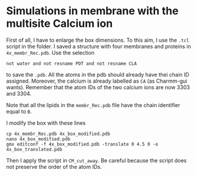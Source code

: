 
# Simulations in membrane with the multisite Calcium ion

First of all, I have to enlarge the box dimensions. To this aim, I use the `.tcl` script in the folder. I saved a structure with four membranes and proteins in `4x_membr_Rec.pdb`. Use the selection
```
not water and not resname POT and not resname CLA
```
to save the `.pdb`. All the atoms in the pdb should already have thei chain ID assigned. Moreover, the calcium is already labelled as `CA` (as Charmm-gui wants). Remember that the atom IDs of the two calcium ions are now 3303 and 3304.

Note that all the lipids in the `membr_Rec.pdb` file have the chain identifier equal to `B`. 

I modify the box with these lines
```
cp 4x_membr_Rec.pdb 4x_box_modified.pdb
nano 4x_box_modified.pdb
gmx editconf -f 4x_box_modified.pdb -translate 0 4.5 0 -o 4x_box_translated.pdb
```

Then I apply the script in `CM_cut_away`. Be careful because the script does not preserve the order of the atom IDs. 
